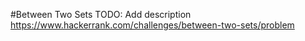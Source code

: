 #Between Two Sets
TODO: Add description
https://www.hackerrank.com/challenges/between-two-sets/problem
